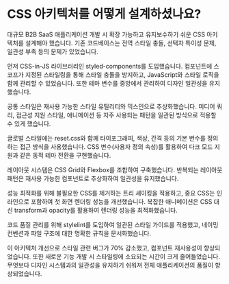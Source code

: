# CSS 아키텍처를 어떻게 설계하셨나요?

대규모 B2B SaaS 애플리케이션 개발 시 확장 가능하고 유지보수하기 쉬운 CSS 아키텍처를 설계해야 했습니다. 기존 코드베이스는 전역 스타일 충돌, 선택자 특이성 문제, 일관성 부족 등의 문제가 있었습니다.

먼저 CSS-in-JS 라이브러리인 styled-components를 도입했습니다. 컴포넌트에 스코프가 지정된 스타일링을 통해 스타일 충돌을 방지하고, JavaScript와 스타일 로직을 함께 관리할 수 있었습니다. 또한 테마 변수를 중앙에서 관리하여 디자인 일관성을 유지했습니다.

공통 스타일은 재사용 가능한 스타일 유틸리티와 믹스인으로 추상화했습니다. 미디어 쿼리, 접근성 지원 스타일, 애니메이션 등 자주 사용되는 패턴을 일관된 방식으로 적용할 수 있게 했습니다.

글로벌 스타일에는 reset.css와 함께 타이포그래피, 색상, 간격 등의 기본 변수를 정의하는 접근 방식을 사용했습니다. CSS 변수(사용자 정의 속성)를 활용하여 다크 모드 지원과 같은 동적 테마 전환을 구현했습니다.

레이아웃 시스템은 CSS Grid와 Flexbox를 조합하여 구축했습니다. 반복되는 레이아웃 패턴은 재사용 가능한 컴포넌트로 추상화하여 일관성을 유지했습니다.

성능 최적화를 위해 불필요한 CSS를 제거하는 트리 셰이킹을 적용하고, 중요 CSS는 인라인으로 포함하여 첫 화면 렌더링 성능을 개선했습니다. 복잡한 애니메이션은 CSS 대신 transform과 opacity를 활용하여 렌더링 성능을 최적화했습니다.

코드 품질 관리를 위해 stylelint를 도입하여 일관된 스타일 가이드를 적용했고, 네이밍 컨벤션과 파일 구조에 대한 명확한 규칙을 문서화했습니다.

이 아키텍처 개선으로 스타일 관련 버그가 70% 감소했고, 컴포넌트 재사용성이 향상되었습니다. 또한 새로운 기능 개발 시 스타일링에 소요되는 시간이 크게 줄어들었습니다. 무엇보다 디자인 시스템과의 일관성을 유지하기 쉬워져 전체 애플리케이션의 품질이 향상되었습니다.
